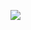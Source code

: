 [![](https://data.jsdelivr.com/v1/package/gh/zengzhixing/img750/badge)](https://www.jsdelivr.com/package/gh/zengzhixing/img750)
